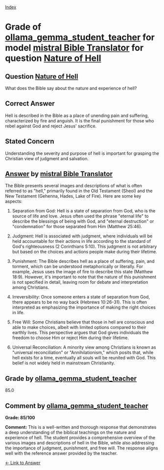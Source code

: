 
[Index](../../../../index.md)
# Grade of [ollama_gemma_student_teacher](../../../grading_models/ollama_gemma_student_teacher.md) for model [mistral Bible Translator](../../../answering_models/mistral_Bible_Translator.md) for question [Nature of Hell](../../../questions/Nature_of_Hell.md)

## Question [Nature of Hell](../../../questions/Nature_of_Hell.md)
What does the Bible say about the nature and experience of hell?

## Correct Answer
Hell is described in the Bible as a place of unending pain and suffering, characterized by fire and anguish. It is the final punishment for those who rebel against God and reject Jesus' sacrifice.

## Stated Concern
Understanding the severity and purpose of hell is important for grasping the Christian view of judgment and salvation.

## [Answer](../Nature_of_Hell.md) by [mistral Bible Translator](../../../answering_models/mistral_Bible_Translator.md)
 The Bible presents several images and descriptions of what is often referred to as "hell," primarily found in the Old Testament (Sheol) and the New Testament (Gehenna, Hades, Lake of Fire). Here are some key aspects:

1. Separation from God: Hell is a state of separation from God, who is the source of life and love. Jesus often used the phrase "eternal life" to describe the blessings of being with God, and "eternal destruction" or "condemnation" for those separated from Him (Matthew 25:46).

2. Judgment: Hell is associated with judgment, where individuals will be held accountable for their actions in life according to the standard of God's righteousness (2 Corinthians 5:10). This judgment is not arbitrary but based on the choices and actions people make during their lifetime.

3. Punishment: The Bible describes hell as a place of suffering, pain, and torment, which can be understood metaphorically or literally. For example, Jesus uses the image of fire to describe this state (Matthew 18:9). However, it's important to note that the nature of this punishment is not specified in detail, leaving room for debate and interpretation among Christians.

4. Irreversibility: Once someone enters a state of separation from God, there appears to be no way back (Hebrews 10:26-31). This is often interpreted as emphasizing the importance of making the right choices in life.

5. Free Will: Some Christians believe that those in hell are conscious and able to make choices, albeit with limited options compared to their earthly lives. This perspective argues that God gives individuals the freedom to choose Him or reject Him during their lifetime.

6. Universal Reconciliation: A minority view among Christians is known as "universal reconciliation" or "Annihilationism," which posits that, while hell exists for a time, eventually all souls will be reunited with God. This belief is not widely held in mainstream Christianity.

## Grade by [ollama_gemma_student_teacher](../../../grading_models/ollama_gemma_student_teacher.md)
85.0

## Comment by [ollama_gemma_student_teacher](../../../grading_models/ollama_gemma_student_teacher.md)
**Grade: 85/100**

**Comment:** This is a well-written and thorough response that demonstrates a deep understanding of the biblical teachings on the nature and experience of hell. The student provides a comprehensive overview of the various images and descriptions of hell in the Bible, while also addressing the importance of judgment, punishment, and free will. The response aligns well with the reference answer provided by the teacher.

[&lt;- Link to Answer](../Nature_of_Hell.md)
